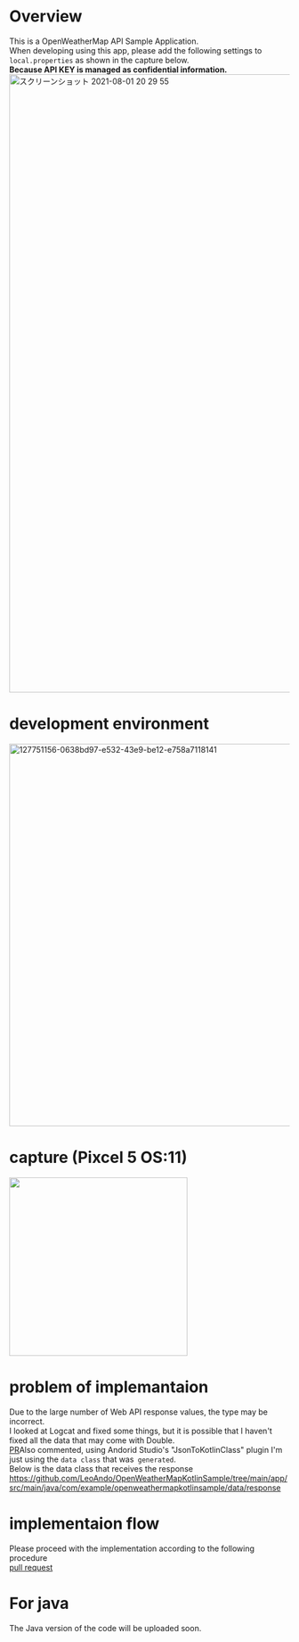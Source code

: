 # Overview

This is a OpenWeatherMap API Sample Application.<br>
When developing using this app, please add the following settings to `local.properties` as shown in the capture below.<br>
**Because API KEY is managed as confidential information.**<br>
<img width="1109" alt="スクリーンショット 2021-08-01 20 29 55" src="https://user-images.githubusercontent.com/16476224/127769264-c2a37897-f2c0-4ef8-b720-f15499ca1002.png">


# development environment
<img width="686" alt="127751156-0638bd97-e532-43e9-be12-e758a7118141" src="https://user-images.githubusercontent.com/16476224/127752570-e46e0931-4d36-43c9-9441-903011660580.png">

# capture (Pixcel 5 OS:11)

<img src="https://user-images.githubusercontent.com/16476224/128594631-fa886469-fc67-4344-ae3b-a23f4a9f6eb8.gif" width=320 />

# problem of implemantaion 
Due to the large number of Web API response values, the type may be incorrect.<br>
I looked at Logcat and fixed some things, but it is possible that I haven't fixed all the data that may come with Double.<br>
[PR](https://github.com/LeoAndo/OpenWeatherMapKotlinSample/pull/7#issue-700855530)Also commented, using Andorid Studio's "JsonToKotlinClass" plugin
I'm just using the `data class` that was` generated`.<br>
Below is the data class that receives the response<br>
https://github.com/LeoAndo/OpenWeatherMapKotlinSample/tree/main/app/src/main/java/com/example/openweathermapkotlinsample/data/response

# implementaion flow

Please proceed with the implementation according to the following procedure<br>
[pull request](https://github.com/LeoAndo/OpenWeatherMapKotlinSample/pulls?q=is%3Apr+is%3Aclosed)

# For java

The Java version of the code will be uploaded soon.
